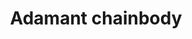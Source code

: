 ---
layout: item
title: Adamant chainbody
item-id: 1111
datatable: true
id: 1111
name: "Adamant chainbody"
members: false
lowalch: 1920
highalch: 2880
examine: "A series of connected metal rings."
monsters:
  - id: 2005
    name: "Lesser demon"
    members: false
    combat_level: 82
    wiki_url: "https://oldschool.runescape.wiki/w/Lesser_demon#Level_82"
    drops:
      - quantity: "1"
        rarity: 0.0078125
        drop_requirements: null
  - id: 2916
    name: "Waterfiend"
    members: true
    combat_level: 115
    wiki_url: "https://oldschool.runescape.wiki/w/Waterfiend"
    drops:
      - quantity: "1"
        rarity: 0.015625
        drop_requirements: null
  - id: 2918
    name: "Brutal green dragon"
    members: true
    combat_level: 227
    wiki_url: "https://oldschool.runescape.wiki/w/Brutal_green_dragon"
    drops:
      - quantity: "1"
        rarity: 0.0078125
        drop_requirements: null
  - id: 7247
    name: "Lesser demon"
    members: true
    combat_level: 87
    wiki_url: "https://oldschool.runescape.wiki/w/Lesser_demon#Level_87"
    drops:
      - quantity: "1"
        rarity: 0.0078125
        drop_requirements: null
  - id: 7248
    name: "Lesser demon"
    members: true
    combat_level: 94
    wiki_url: "https://oldschool.runescape.wiki/w/Lesser_demon#Level_94"
    drops:
      - quantity: "1"
        rarity: 0.0078125
        drop_requirements: null
  - id: 7276
    name: "Mutated Bloodveld"
    members: true
    combat_level: 123
    wiki_url: "https://oldschool.runescape.wiki/w/Mutated_Bloodveld"
    drops:
      - quantity: "1"
        rarity: 0.0234375
        drop_requirements: null
  - id: 7398
    name: "Insatiable mutated Bloodveld"
    members: true
    combat_level: 278
    wiki_url: "https://oldschool.runescape.wiki/w/Insatiable_mutated_Bloodveld"
    drops:
      - quantity: "1"
        rarity: 0.0234375
        drop_requirements: null
---